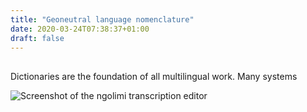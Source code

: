 ```yaml
---
title: "Geoneutral language nomenclature"
date: 2020-03-24T07:38:37+01:00
draft: false
---
```



## 
Dictionaries are the foundation of all multilingual work. Many systems 

![Screenshot of the ngolimi transcription editor](../../../img/transcribo.png)
